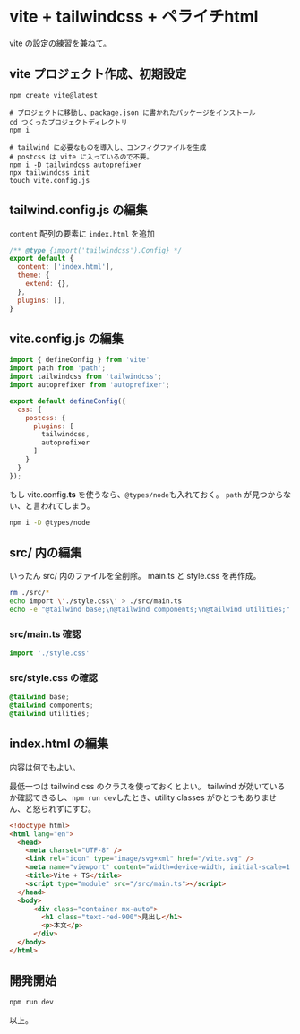 # vite + tailwindcss + ペライチhtml

vite の設定の練習を兼ねて。

## vite プロジェクト作成、初期設定

```shell
npm create vite@latest

# プロジェクトに移動し、package.json に書かれたパッケージをインストール
cd つくったプロジェクトディレクトリ
npm i

# tailwind に必要なものを導入し、コンフィグファイルを生成
# postcss は vite に入っているので不要。
npm i -D tailwindcss autoprefixer
npx tailwindcss init
touch vite.config.js
```

## tailwind.config.js の編集

`content` 配列の要素に `index.html` を追加

```javascript
/** @type {import('tailwindcss').Config} */
export default {
  content: ['index.html'],
  theme: {
    extend: {},
  },
  plugins: [],
}
```

## vite.config.js の編集

```javascript
import { defineConfig } from 'vite'
import path from 'path';
import tailwindcss from 'tailwindcss';
import autoprefixer from 'autoprefixer';

export default defineConfig({
  css: {
    postcss: {
      plugins: [
        tailwindcss,
        autoprefixer
      ]
    }
  }
});
```

もし vite.config.**ts** を使うなら、`@types/node`も入れておく。
`path` が見つからない、と言われてしまう。

```bash
npm i -D @types/node
```

## src/ 内の編集

いったん src/ 内のファイルを全削除。
main.ts と style.css を再作成。

```bash
rm ./src/*
echo import \'./style.css\' > ./src/main.ts
echo -e "@tailwind base;\n@tailwind components;\n@tailwind utilities;" > ./src/style.css
```

### src/main.ts 確認

```typescript
import './style.css'
```

### src/style.css の確認

```css
@tailwind base;
@tailwind components;
@tailwind utilities;
```

## index.html の編集

内容は何でもよい。

最低一つは tailwind css のクラスを使っておくとよい。
tailwind が効いているか確認できるし、`npm run dev`したとき、utility classes がひとつもありません、と怒られずにすむ。

```html
<!doctype html>
<html lang="en">
  <head>
    <meta charset="UTF-8" />
    <link rel="icon" type="image/svg+xml" href="/vite.svg" />
    <meta name="viewport" content="width=device-width, initial-scale=1.0" />
    <title>Vite + TS</title>
    <script type="module" src="/src/main.ts"></script>
  </head>
  <body>
      <div class="container mx-auto">
        <h1 class="text-red-900">見出し</h1>
        <p>本文</p>
      </div>
  </body>
</html>
```

## 開発開始

```bash
npm run dev
```

以上。
